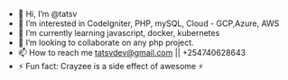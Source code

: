 - 👋 Hi, I’m @tatsv
- 👀 I’m interested in CodeIgniter, PHP, mySQL, Cloud - GCP,Azure, AWS
- 🌱 I’m currently learning javascript, docker, kubernetes
- 💞️ I’m looking to collaborate on any php project.
- 📫 How to reach me  tatsvdev@gmail.com || +254740628643
- ⚡ Fun fact: Crayzee is a side effect of awesome ⚡

<!---
tatsv/tatsv is a ✨ special ✨ repository because its `README.md` (this file) appears on your GitHub profile.
You can click the Preview link to take a look at your changes.
--->
